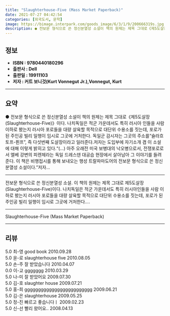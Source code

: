 ```yaml
---
title: "Slaughterhouse-Five (Mass Market Paperback)"
date: 2021-07-27 04:42:54
categories: [외국도서, 문학]
image: https://bimage.interpark.com/goods_image/6/3/1/9/200666319s.jpg
description: ● 전보문 형식으로 쓴 정신분열성 소설이 책의 원제는 제목 그대로《제5도살장(Slaughterhouse-Five)》이다. 나치독일은 적군 가운데서도 특히 러시아 인들을 사람 이하로 봤는지 러시아 포로들을 대량 살육할 목적으로 대단위 수용소를 짓는데, 포로가 된 주인공 빌리 일행이 임시
---
```


## **정보**

- **ISBN : 9780440180296**
- **출판사 : Dell**
- **출판일 : 19911103**
- **저자 : 커트 보니것(Kurt Vonnegut Jr.),Vonnegut, Kurt**

------



## **요약**

●  전보문 형식으로 쓴 정신분열성 소설이 책의 원제는 제목 그대로《제5도살장(Slaughterhouse-Five)》이다. 나치독일은 적군 가운데서도 특히 러시아 인들을 사람 이하로 봤는지 러시아 포로들을 대량 살육할 목적으로 대단위 수용소를 짓는데, 포로가 된 주인공 빌리 일행이 임시로 그곳에 거처한다. 독일군 감시자는 그곳의 주소를“슐라흐토프-퓐프”, 즉 다섯번째 도살장이라고 일러준다.저자는 도입부에 자기소개 겸 이 소설에 대해 이렇게 밝히고 있다.“(…) 아주 오래전 미국 보병대의 낙오병으로서, 전쟁포로로서 엘베 강변의 피렌체라는 독일 드레스덴 대공습 현장에서 살아남아 그 이야기를 들려준다. 이 책은 비행접시를 통해 보내오는 행성 트랄파마도어의 전보문 형식으로 쓴 정신분열성 소설이다.”저자...

------

전보문 형식으로 쓴 정신분열성 소설. 이 책의 원제는 제목 그대로 제5도살장(Slaughterhouse-Five)이다. 나치독일은 적군 가운데서도 특히 러시아인들을 사람 이하로 봤는지 러시아 포로들을 대량 살육할 목적으로 대단위 수용소를 짓는데, 포로가 된 주인공 빌리 일행이 임시로 그곳에 거처한다.... 

------


Slaughterhouse-Five (Mass Market Paperback) 

------


## **리뷰** 

5.0 최-영 good book 2010.09.28 <br/>5.0 윤-로 slaughterhouse five 2010.08.05 <br/>5.0 손-주 잘 받았습니다 2010.04.07 <br/>0.0 이-교 ggggggg 2010.03.29 <br/>5.0 나-미 잘 받았어요 2009.07.30 <br/>5.0 김-호 slaughter house 2009.07.21 <br/>5.0 홍-희 ggggggggggggggggggggggggg 2009.06.21 <br/>5.0 김-은 slaughterhouse 2009.05.25 <br/>5.0 정-진 빠르고 좋습니다ㅣ 2009.02.23 <br/>5.0 신-선 빨리 왔어요..  2008.04.13 <br/>